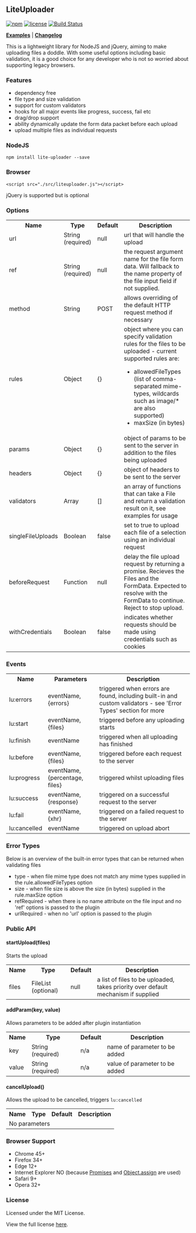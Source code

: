 ## LiteUploader
[![npm](https://img.shields.io/npm/v/lite-uploader.svg)](https://www.npmjs.com/package/lite-uploader)
[![license](https://img.shields.io/badge/license-MIT-brightgreen.svg)](LICENSE)
[![Build Status](https://travis-ci.org/burt202/lite-uploader.svg?branch=master)](https://travis-ci.org/burt202/lite-uploader)

[**Examples**](https://github.com/burt202/lite-uploader/blob/master/docs/examples.md) |
[**Changelog**](https://github.com/burt202/lite-uploader/blob/master/docs/changelog.md)

This is a lightweight library for NodeJS and jQuery, aiming to make uploading files a doddle. With some useful options including basic validation, it is a good choice for any developer who is not so worried about supporting legacy browsers.

### Features

- dependency free
- file type and size validation
- support for custom validators
- hooks for all major events like progress, success, fail etc
- drag/drop support
- ability dynamically update the form data packet before each upload
- upload multiple files as individual requests

### NodeJS

`npm install lite-uploader --save`

### Browser

`<script src="./src/liteuploader.js"></script>`

jQuery is supported but is optional

### Options

<table>
  <tr>
    <th>Name</th>
    <th>Type</th>
    <th>Default</th>
    <th>Description</th>
  </tr>
  <tr>
    <td>url</td>
    <td>String (required)</td>
    <td>null</td>
    <td>url that will handle the upload</td>
  </tr>
  <tr>
    <td>ref</td>
    <td>String (required)</td>
    <td>null</td>
    <td>the request argument name for the file form data. Will fallback to the name property of the file input field if not supplied.</td>
  </tr>
  <tr>
    <td>method</td>
    <td>String</td>
    <td>POST</td>
    <td>allows overriding of the default HTTP request method if necessary</td>
  </tr>
  <tr>
    <td>rules</td>
    <td>Object</td>
    <td>{}</td>
    <td>object where you can specify validation rules for the files to be uploaded - current supported rules are:
      <ul>
        <li>allowedFileTypes (list of comma-separated mime-types, wildcards such as image/* are also supported)</li>
        <li>maxSize (in bytes)</li>
      </ul>
    </td>
  </tr>
  <tr>
    <td>params</td>
    <td>Object</td>
    <td>{}</td>
    <td>object of params to be sent to the server in addition to the files being uploaded</td>
  </tr>
  <tr>
    <td>headers</td>
    <td>Object</td>
    <td>{}</td>
    <td>object of headers to be sent to the server</td>
  </tr>
  <tr>
    <td>validators</td>
    <td>Array</td>
    <td>[]</td>
    <td>an array of functions that can take a File and return a validation result on it, see examples for usage</td>
  </tr>
  <tr>
    <td>singleFileUploads</td>
    <td>Boolean</td>
    <td>false</td>
    <td>set to true to upload each file of a selection using an individual request</td>
  </tr>
  <tr>
    <td>beforeRequest</td>
    <td>Function</td>
    <td>null</td>
    <td>delay the file upload request by returning a promise. Recieves the Files and the FormData. Expected to resolve with the FormData to continue. Reject to stop upload.</td>
  </tr>
  <tr>
    <td>withCredentials</td>
    <td>Boolean</td>
    <td>false</td>
    <td>indicates whether requests should be made using credentials such as cookies</td>
  </tr>
</table>

### Events

<table>
  <tr>
    <th>Name</th>
    <th>Parameters</th>
    <th>Description</th>
  </tr>
  <tr>
    <td>lu:errors</td>
    <td>eventName, {errors}</td>
    <td>triggered when errors are found, including built-in and custom validators - see 'Error Types' section for more</td>
  </tr>
  <tr>
    <td>lu:start</td>
    <td>eventName, {files}</td>
    <td>triggered before any uploading starts</td>
  </tr>
  <tr>
    <td>lu:finish</td>
    <td>eventName</td>
    <td>triggered when all uploading has finished</td>
  </tr>
  <tr>
    <td>lu:before</td>
    <td>eventName, {files}</td>
    <td>triggered before each request to the server</td>
  </tr>
  <tr>
    <td>lu:progress</td>
    <td>eventName, {percentage, files}</td>
    <td>triggered whilst uploading files</td>
  </tr>
  <tr>
    <td>lu:success</td>
    <td>eventName, {response}</td>
    <td>triggered on a successful request to the server</td>
  </tr>
  <tr>
    <td>lu:fail</td>
    <td>eventName, {xhr}</td>
    <td>triggered on a failed request to the server</td>
  </tr>
  <tr>
    <td>lu:cancelled</td>
    <td>eventName</td>
    <td>triggered on upload abort</td>
  </tr>
</table>

### Error Types

Below is an overview of the built-in error types that can be returned when validating files

* type - when file mime type does not match any mime types supplied in the rule.allowedFileTypes option
* size - when file size is above the size (in bytes) supplied in the rule.maxSize option
* refRequired - when there is no name attribute on the file input and no 'ref' options is passed to the plugin
* urlRequired - when no 'url' option is passed to the plugin

### Public API

#### startUpload(files)

Starts the upload

<table>
  <tr>
    <th>Name</th>
    <th>Type</th>
    <th>Default</th>
    <th>Description</th>
  </tr>
  <tr>
    <td>files</td>
    <td>FileList (optional)</td>
    <td>null</td>
    <td>a list of files to be uploaded, takes priority over default mechanism if supplied</td>
  </tr>
</table>

#### addParam(key, value)

Allows parameters to be added after plugin instantiation

<table>
  <tr>
    <th>Name</th>
    <th>Type</th>
    <th>Default</th>
    <th>Description</th>
  </tr>
  <tr>
    <td>key</td>
    <td>String (required)</td>
    <td>n/a</td>
    <td>name of parameter to be added</td>
  </tr>
  <tr>
    <td>value</td>
    <td>String (required)</td>
    <td>n/a</td>
    <td>value of parameter to be added</td>
  </tr>
</table>

#### cancelUpload()

Allows the upload to be cancelled, triggers `lu:cancelled`

<table>
  <tr>
    <th>Name</th>
    <th>Type</th>
    <th>Default</th>
    <th>Description</th>
  </tr>
  <tr>
    <td colspan="4">No parameters</td>
  </tr>
</table>

### Browser Support

* Chrome 45+
* Firefox 34+
* Edge 12+
* Internet Explorer NO (because [Promises](https://developer.mozilla.org/en/docs/Web/JavaScript/Reference/Global_Objects/Promise) and [Object.assign](https://developer.mozilla.org/en/docs/Web/JavaScript/Reference/Global_Objects/Object/assign) are used)
* Safari 9+
* Opera 32+

### License

Licensed under the MIT License.

View the full license [here](https://raw.githubusercontent.com/burt202/lite-uploader/master/LICENSE).
